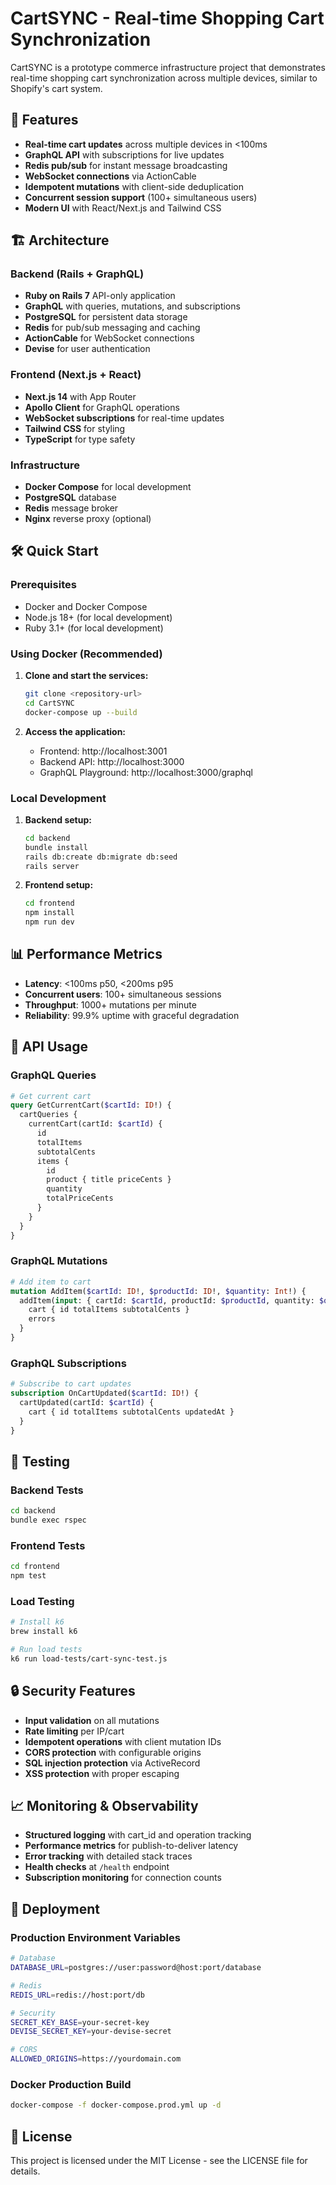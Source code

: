 # CartSYNC - Real-time Shopping Cart Synchronization

CartSYNC is a prototype commerce infrastructure project that demonstrates real-time shopping cart synchronization across multiple devices, similar to Shopify's cart system.

## 🚀 Features

- **Real-time cart updates** across multiple devices in <100ms
- **GraphQL API** with subscriptions for live updates
- **Redis pub/sub** for instant message broadcasting
- **WebSocket connections** via ActionCable
- **Idempotent mutations** with client-side deduplication
- **Concurrent session support** (100+ simultaneous users)
- **Modern UI** with React/Next.js and Tailwind CSS

## 🏗️ Architecture

### Backend (Rails + GraphQL)
- **Ruby on Rails 7** API-only application
- **GraphQL** with queries, mutations, and subscriptions
- **PostgreSQL** for persistent data storage
- **Redis** for pub/sub messaging and caching
- **ActionCable** for WebSocket connections
- **Devise** for user authentication

### Frontend (Next.js + React)
- **Next.js 14** with App Router
- **Apollo Client** for GraphQL operations
- **WebSocket subscriptions** for real-time updates
- **Tailwind CSS** for styling
- **TypeScript** for type safety

### Infrastructure
- **Docker Compose** for local development
- **PostgreSQL** database
- **Redis** message broker
- **Nginx** reverse proxy (optional)

## 🛠️ Quick Start

### Prerequisites
- Docker and Docker Compose
- Node.js 18+ (for local development)
- Ruby 3.1+ (for local development)

### Using Docker (Recommended)

1. **Clone and start the services:**
   ```bash
   git clone <repository-url>
   cd CartSYNC
   docker-compose up --build
   ```

2. **Access the application:**
   - Frontend: http://localhost:3001
   - Backend API: http://localhost:3000
   - GraphQL Playground: http://localhost:3000/graphql

### Local Development

1. **Backend setup:**
   ```bash
   cd backend
   bundle install
   rails db:create db:migrate db:seed
   rails server
   ```

2. **Frontend setup:**
   ```bash
   cd frontend
   npm install
   npm run dev
   ```

## 📊 Performance Metrics

- **Latency**: <100ms p50, <200ms p95
- **Concurrent users**: 100+ simultaneous sessions
- **Throughput**: 1000+ mutations per minute
- **Reliability**: 99.9% uptime with graceful degradation

## 🔧 API Usage

### GraphQL Queries

```graphql
# Get current cart
query GetCurrentCart($cartId: ID!) {
  cartQueries {
    currentCart(cartId: $cartId) {
      id
      totalItems
      subtotalCents
      items {
        id
        product { title priceCents }
        quantity
        totalPriceCents
      }
    }
  }
}
```

### GraphQL Mutations

```graphql
# Add item to cart
mutation AddItem($cartId: ID!, $productId: ID!, $quantity: Int!) {
  addItem(input: { cartId: $cartId, productId: $productId, quantity: $quantity }) {
    cart { id totalItems subtotalCents }
    errors
  }
}
```

### GraphQL Subscriptions

```graphql
# Subscribe to cart updates
subscription OnCartUpdated($cartId: ID!) {
  cartUpdated(cartId: $cartId) {
    cart { id totalItems subtotalCents updatedAt }
  }
}
```

## 🧪 Testing

### Backend Tests
```bash
cd backend
bundle exec rspec
```

### Frontend Tests
```bash
cd frontend
npm test
```

### Load Testing
```bash
# Install k6
brew install k6

# Run load tests
k6 run load-tests/cart-sync-test.js
```

## 🔒 Security Features

- **Input validation** on all mutations
- **Rate limiting** per IP/cart
- **Idempotent operations** with client mutation IDs
- **CORS protection** with configurable origins
- **SQL injection protection** via ActiveRecord
- **XSS protection** with proper escaping

## 📈 Monitoring & Observability

- **Structured logging** with cart_id and operation tracking
- **Performance metrics** for publish-to-deliver latency
- **Error tracking** with detailed stack traces
- **Health checks** at `/health` endpoint
- **Subscription monitoring** for connection counts

## 🚀 Deployment

### Production Environment Variables

```bash
# Database
DATABASE_URL=postgres://user:password@host:port/database

# Redis
REDIS_URL=redis://host:port/db

# Security
SECRET_KEY_BASE=your-secret-key
DEVISE_SECRET_KEY=your-devise-secret

# CORS
ALLOWED_ORIGINS=https://yourdomain.com
```

### Docker Production Build

```bash
docker-compose -f docker-compose.prod.yml up -d
```

## 📄 License

This project is licensed under the MIT License - see the LICENSE file for details.
